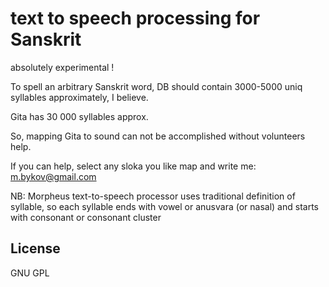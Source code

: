 # text to speech processing for Sanskrit

absolutely experimental !

To spell an arbitrary Sanskrit word, DB should contain 3000-5000 uniq syllables approximately, I believe.

Gita has 30 000 syllables approx.

So, mapping Gita to sound can not be accomplished without volunteers help.

If you can help, select any sloka you like map and write me: m.bykov@gmail.com

NB: Morpheus text-to-speech processor uses traditional definition of syllable, so each syllable ends with vowel or anusvara (or nasal) and starts with consonant or consonant cluster

## License

  GNU GPL
